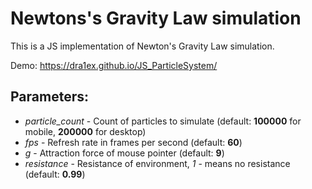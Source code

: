 # Newtons's Gravity Law simulation
This is a JS implementation of Newton's Gravity Law simulation.

Demo: https://dra1ex.github.io/JS_ParticleSystem/

## Parameters:
- *particle_count* - Count of particles to simulate (default: __100000__ for mobile, __200000__ for desktop)
- *fps* - Refresh rate in frames per second (default: __60__)
- *g* - Attraction force of mouse pointer (default: __9__)
- *resistance* - Resistance of environment, *1* - means no resistance (default: __0.99__)
